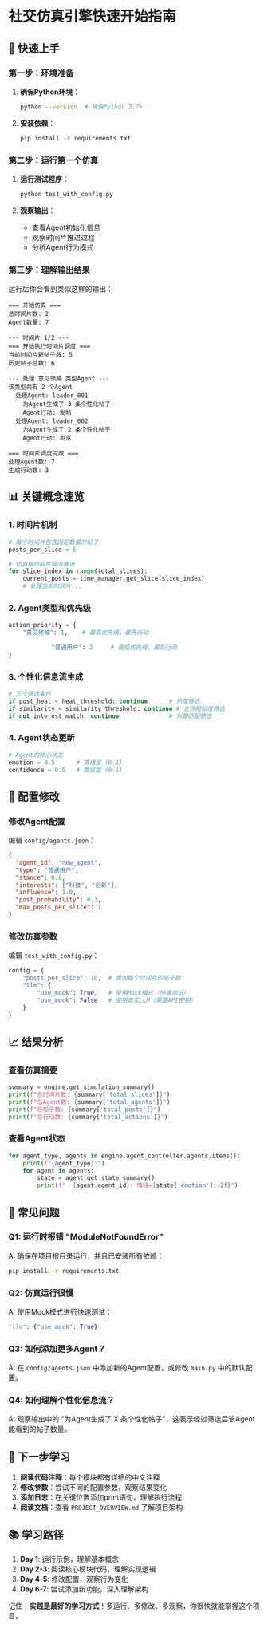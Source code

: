 # 社交仿真引擎快速开始指南

## 🚀 快速上手

### 第一步：环境准备

1. **确保Python环境**：
   ```bash
   python --version  # 确保Python 3.7+
   ```

2. **安装依赖**：
   ```bash
   pip install -r requirements.txt
   ```

### 第二步：运行第一个仿真

1. **运行测试程序**：
   ```bash
   python test_with_config.py
   ```

2. **观察输出**：
   - 查看Agent初始化信息
   - 观察时间片推进过程
   - 分析Agent行为模式

### 第三步：理解输出结果

运行后你会看到类似这样的输出：

```
=== 开始仿真 ===
总时间片数: 2
Agent数量: 7

--- 时间片 1/2 ---
=== 开始执行时间片调度 ===
当前时间片新帖子数: 5
历史帖子总数: 6

--- 处理 意见领袖 类型Agent ---
该类型共有 2 个Agent
  处理Agent: leader_001
    为Agent生成了 3 条个性化帖子
    Agent行动: 发帖
  处理Agent: leader_002
    为Agent生成了 2 条个性化帖子
    Agent行动: 浏览

=== 时间片调度完成 ===
处理Agent数: 7
生成行动数: 3
```

## 📊 关键概念速览

### 1. 时间片机制
```python
# 每个时间片包含固定数量的帖子
posts_per_slice = 5

# 仿真按时间片顺序推进
for slice_index in range(total_slices):
    current_posts = time_manager.get_slice(slice_index)
    # 处理当前时间片...
```

### 2. Agent类型和优先级
```python
action_priority = {
    "意见领袖": 1,    # 最高优先级，最先行动
    
            "普通用户": 2     # 最低优先级，最后行动
}
```

### 3. 个性化信息流生成
```python
# 三个筛选条件
if post_heat < heat_threshold: continue      # 热度筛选
if similarity < similarity_threshold: continue # 立场相似度筛选
if not interest_match: continue              # 兴趣匹配筛选
```

### 4. Agent状态更新
```python
# Agent的核心状态
emotion = 0.5      # 情绪值 (0-1)
confidence = 0.5   # 置信度 (0-1)
```

## 🔧 配置修改

### 修改Agent配置

编辑 `config/agents.json`：

```json
{
  "agent_id": "new_agent",
  "type": "普通用户",
  "stance": 0.6,
  "interests": ["科技", "创新"],
  "influence": 1.0,
  "post_probability": 0.3,
  "max_posts_per_slice": 1
}
```

### 修改仿真参数

编辑 `test_with_config.py`：

```python
config = {
    "posts_per_slice": 10,  # 增加每个时间片的帖子数
    "llm": {
        "use_mock": True,   # 使用Mock模式（快速测试）
        "use_mock": False   # 使用真实LLM（需要API密钥）
    }
}
```

## 📈 结果分析

### 查看仿真摘要
```python
summary = engine.get_simulation_summary()
print(f"总时间片数: {summary['total_slices']}")
print(f"总Agent数: {summary['total_agents']}")
print(f"总帖子数: {summary['total_posts']}")
print(f"总行动数: {summary['total_actions']}")
```

### 查看Agent状态
```python
for agent_type, agents in engine.agent_controller.agents.items():
    print(f"{agent_type}:")
    for agent in agents:
        state = agent.get_state_summary()
        print(f"  {agent.agent_id}: 情绪={state['emotion']:.2f}")
```

## 🐛 常见问题

### Q1: 运行时报错 "ModuleNotFoundError"
A: 确保在项目根目录运行，并且已安装所有依赖：
```bash
pip install -r requirements.txt
```

### Q2: 仿真运行很慢
A: 使用Mock模式进行快速测试：
```python
"llm": {"use_mock": True}
```

### Q3: 如何添加更多Agent？
A: 在 `config/agents.json` 中添加新的Agent配置，或修改 `main.py` 中的默认配置。

### Q4: 如何理解个性化信息流？
A: 观察输出中的 "为Agent生成了 X 条个性化帖子"，这表示经过筛选后该Agent能看到的帖子数量。

## 🎯 下一步学习

1. **阅读代码注释**：每个模块都有详细的中文注释
2. **修改参数**：尝试不同的配置参数，观察结果变化
3. **添加日志**：在关键位置添加print语句，理解执行流程
4. **阅读文档**：查看 `PROJECT_OVERVIEW.md` 了解项目架构

## 📚 学习路径

1. **Day 1**: 运行示例，理解基本概念
2. **Day 2-3**: 阅读核心模块代码，理解实现逻辑
3. **Day 4-5**: 修改配置，观察行为变化
4. **Day 6-7**: 尝试添加新功能，深入理解架构

记住：**实践是最好的学习方式**！多运行、多修改、多观察，你很快就能掌握这个项目。 